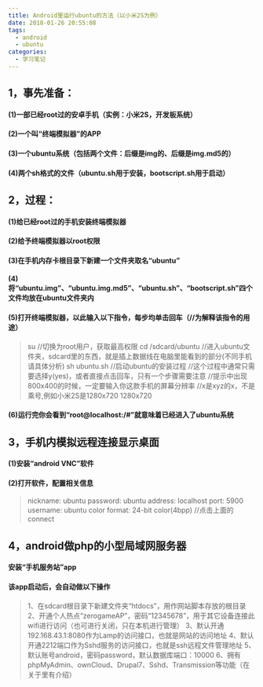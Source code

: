 ```yaml
---
title: Android里运行ubuntu的方法（以小米2S为例）
date: 2018-01-26 20:55:08
tags:
  - android
  - ubuntu
categories:
  - 学习笔记
---
```


## 1，事先准备：
#### (1)一部已经root过的安卓手机（实例：小米2S，开发板系统）
#### (2)一个叫“终端模拟器”的APP
#### (3)一个ubuntu系统（包括两个文件：后缀是img的、后缀是img.md5的）
#### (4)两个sh格式的文件（ubuntu.sh用于安装，bootscript.sh用于启动）
<!--more-->

## 2，过程：
#### (1)给已经root过的手机安装终端模拟器
#### (2)给予终端模拟器以root权限
#### (3)在手机内存卡根目录下新建一个文件夹取名“ubuntu”
#### (4)将“ubuntu.img”、“ubuntu.img.md5”、“ubuntu.sh”、“bootscript.sh”四个文件均放在ubuntu文件夹内
#### (5)打开终端模拟器，以此输入以下指令，每步均单击回车（//为解释该指令的用途）

> su
> //切换为root用户，获取最高权限
> cd /sdcard/ubuntu
> //进入ubuntu文件夹，sdcard里的东西，就是插上数据线在电脑里能看到的部分(不同手机请具体分析)
> sh ubuntu.sh
> //启动ubuntu的安装过程
> //这个过程中通常只需要选择y(yes)，或者直接点击回车，只有一个步骤需要注意
> //提示中出现800x400的时候，一定要输入你这款手机的屏幕分辨率
> //x是xyz的x，不是乘号,例如小米2S是1280x720
> 1280x720

#### (6)运行完你会看到“root@localhost:/#”就意味着已经进入了ubuntu系统

## 3，手机内模拟远程连接显示桌面
#### (1)安装“android VNC”软件
#### (2)打开软件，配置相关信息
> nickname: ubuntu
> password: ubuntu
> address: localhost
> port: 5900
> username: ubuntu
> color format: 24-bit color(4bpp)
> //点击上面的connect

## 4，android做php的小型局域网服务器
#### 安装“手机服务站”app
#### 该app启动后，会自动做以下操作
> 1、在sdcard根目录下新建文件夹“htdocs”，用作网站脚本存放的根目录
> 2、开通个人热点“zerogameAP”，密码“12345678”，用于其它设备连接此wifi进行访问（也可进行关闭，只在本机进行管理）
> 3、默认开通192.168.43.1:8080作为Lamp的访问接口，也就是网站的访问地址
> 4、默认开通2212端口作为Sshd服务的访问接口，也就是ssh远程文件管理地址
> 5、默认账号android，密码password，默认数据库端口：10000
> 6、拥有phpMyAdmin、ownCloud、Drupal7、Sshd、Transmission等功能（在关于里有介绍）